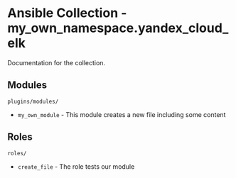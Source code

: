 # Ansible Collection - my_own_namespace.yandex_cloud_elk

Documentation for the collection.

## Modules
`plugins/modules/`
- `my_own_module` - This module creates a new file including some content

## Roles
`roles/`
- `create_file` - The role tests our module


